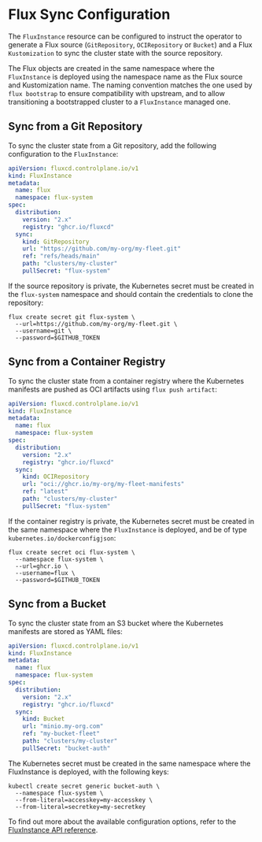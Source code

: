 # Flux Sync Configuration

The `FluxInstance` resource can be configured to instruct the operator to generate
a Flux source (`GitRepository`, `OCIRepository` or `Bucket`) and a Flux `Kustomization`
to sync the cluster state with the source repository.

The Flux objects are created in the same namespace where the `FluxInstance` is deployed
using the namespace name as the Flux source and Kustomization name. The naming convention
matches the one used by `flux bootstrap` to ensure compatibility with upstream, and
to allow transitioning a bootstrapped cluster to a `FluxInstance` managed one.

## Sync from a Git Repository

To sync the cluster state from a Git repository, add the following configuration to the `FluxInstance`:

```yaml
apiVersion: fluxcd.controlplane.io/v1
kind: FluxInstance
metadata:
  name: flux
  namespace: flux-system
spec:
  distribution:
    version: "2.x"
    registry: "ghcr.io/fluxcd"
  sync:
    kind: GitRepository
    url: "https://github.com/my-org/my-fleet.git"
    ref: "refs/heads/main"
    path: "clusters/my-cluster"
    pullSecret: "flux-system"
```

If the source repository is private, the Kubernetes secret must be created in the `flux-system` namespace
and should contain the credentials to clone the repository:

```shell
flux create secret git flux-system \
  --url=https://github.com/my-org/my-fleet.git \
  --username=git \
  --password=$GITHUB_TOKEN
```

## Sync from a Container Registry

To sync the cluster state from a container registry where the Kubernetes manifests
are pushed as OCI artifacts using `flux push artifact`:

```yaml
apiVersion: fluxcd.controlplane.io/v1
kind: FluxInstance
metadata:
  name: flux
  namespace: flux-system
spec:
  distribution:
    version: "2.x"
    registry: "ghcr.io/fluxcd"
  sync:
    kind: OCIRepository
    url: "oci://ghcr.io/my-org/my-fleet-manifests"
    ref: "latest"
    path: "clusters/my-cluster"
    pullSecret: "flux-system"
```

If the container registry is private, the Kubernetes secret must be created
in the same namespace where the `FluxInstance` is deployed,
and be of type `kubernetes.io/dockerconfigjson`:

```shell
flux create secret oci flux-system \
  --namespace flux-system \
  --url=ghcr.io \
  --username=flux \
  --password=$GITHUB_TOKEN
```

## Sync from a Bucket

To sync the cluster state from an S3 bucket where the Kubernetes manifests
are stored as YAML files:

```yaml
apiVersion: fluxcd.controlplane.io/v1
kind: FluxInstance
metadata:
  name: flux
  namespace: flux-system
spec:
  distribution:
    version: "2.x"
    registry: "ghcr.io/fluxcd"
  sync:
    kind: Bucket
    url: "minio.my-org.com"
    ref: "my-bucket-fleet"
    path: "clusters/my-cluster"
    pullSecret: "bucket-auth"
```

The Kubernetes secret must be created
in the same namespace where the FluxInstance is deployed, with the following keys:

```shell
kubectl create secret generic bucket-auth \
  --namespace flux-system \
  --from-literal=accesskey=my-accesskey \
  --from-literal=secretkey=my-secretkey
```

To find out more about the available configuration options, refer to the
[FluxInstance API reference](fluxinstance.md).
